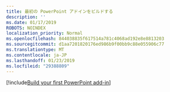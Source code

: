 ```yaml
---
title: 最初の PowerPoint アドインをビルドする
description: ''
ms.date: 01/17/2019
ROBOTS: NOINDEX
localization_priority: Normal
ms.openlocfilehash: 844038835f617514a781c4068ad192e8e8813203
ms.sourcegitcommit: d1aa7201820176ed986b9f00bb9c88e055906c77
ms.translationtype: MT
ms.contentlocale: ja-JP
ms.lasthandoff: 01/23/2019
ms.locfileid: "29388809"
---
```

[!include[Build your first PowerPoint add-in](../includes/file-get-started-powerpoint.md)]
